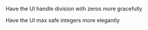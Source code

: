 Have the UI handle division with zeros more gracefully

Have the UI max safe integers more elegantly

